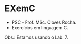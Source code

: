 # EXemC
- PSC - Prof. MSc. Cloves Rocha.
- Exercícios em linguagem C.

Obs.: Estamos usando o Lab. 7.

